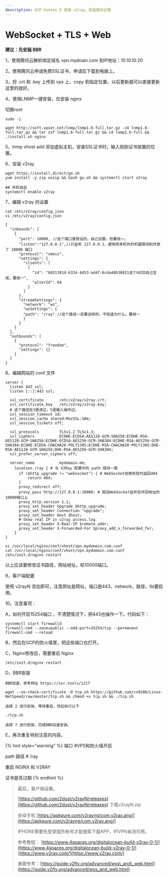 ```yaml
---
description: GCP Centos 8 安装 v2ray，实验成功记录
---
```


# WebSocket + TLS + Web

**建议：先安装 BBR**

1，使用腾讯云解析绑定域名 vpn.mydoain.com 到IP地址：10.10.10.20

2，使用腾讯云申请免费SSL证书，申请后下载到电脑上。

3，将 .crt 和 .key 上传到 vps 上，copy 到指定位置，以后更新就可以直接更新这里的就好。

4，使用LNMP一键安装，仅安装 nginx

切换root

```text
sudo -i
```

```text
wget http://soft.vpser.net/lnmp/lnmp1.6-full.tar.gz -cO lnmp1.6-full.tar.gz && tar zxf lnmp1.6-full.tar.gz && cd lnmp1.6-full && ./install.sh nginx
```

5，lnmp vhost add 添加虚拟主机，安装SSL证书时，输入刚刚证书放置的位置。

6，安装 v2ray 

```text
wget https://install.direct/go.sh
yum install -y zip unzip && bash go.sh && systemctl start v2ray

## 开机自启
systemctl enable v2ray
```

7，编辑 v2ray 的设置

```text
cat /etc/v2ray/config.json
vi /etc/v2ray/config.json
```

```text
{
  "inbounds": [
    {
      "port": 10000, //这个端口是假设的，自己设置，但要统一。
      "listen":"127.0.0.1",//只监听 127.0.0.1，避免除本机外的机器探测到开放了 10000 端口
      "protocol": "vmess",
      "settings": {
        "clients": [
          {
            "id": "b831381d-6324-4d53-ad4f-8cda48b30811这个UUID自己生成，要统一",
            "alterId": 64
          }
        ]
      },
      "streamSettings": {
        "network": "ws",
        "wsSettings": {
        "path": "/ray" //这个路径一定要这样的，不知道为什么。要统一
        }
      }
    }
  ],
  "outbounds": [
    {
      "protocol": "freedom",
      "settings": {}
    }
  ]
}
```

8，编辑网站的 conf 文件

```text
server {
  listen 443 ssl;
  listen [::]:443 ssl;
  
  ssl_certificate       /etc/v2ray/v2ray.crt;
  ssl_certificate_key   /etc/v2ray/v2ray.key;
  # 这个路径在3里讲过，5里输入操作过。
  ssl_session_timeout 1d;
  ssl_session_cache shared:MozSSL:10m;
  ssl_session_tickets off;
  
  ssl_protocols         TLSv1.2 TLSv1.3;
  ssl_ciphers           ECDHE-ECDSA-AES128-GCM-SHA256:ECDHE-RSA-AES128-GCM-SHA256:ECDHE-ECDSA-AES256-GCM-SHA384:ECDHE-RSA-AES256-GCM-SHA384:ECDHE-ECDSA-CHACHA20-POLY1305:ECDHE-RSA-CHACHA20-POLY1305:DHE-RSA-AES128-GCM-SHA256:DHE-RSA-AES256-GCM-SHA384;
  ssl_prefer_server_ciphers off;
  
  server_name           mydomain.me;
    location /ray { # 与 V2Ray 配置中的 path 保持一致
      if ($http_upgrade != "websocket") { # WebSocket协商失败时返回404
          return 404;
      }
      proxy_redirect off;
      proxy_pass http://127.0.0.1:10000; # 假设WebSocket监听在环回地址的10000端口上
      proxy_http_version 1.1;
      proxy_set_header Upgrade $http_upgrade;
      proxy_set_header Connection "upgrade";
      proxy_set_header Host $host;
      # Show real IP in v2ray access.log
      proxy_set_header X-Real-IP $remote_addr;
      proxy_set_header X-Forwarded-For $proxy_add_x_forwarded_for;
    }
}
```

```text
vi /usr/local/nginx/conf/vhost/vpn.mydomain.com.conf
cat /usr/local/nginx/conf/vhost/vpn.mydomain.com.conf
/etc/init.d/nginx restart
```

以上应该要修改证书路径，网站地址，和10000端口。

9，客户端配置

使用 v2rayN 添加即可，注意网址是网址，端口是443，network，路径，tls要启用。

10，注意事项：

A，如何开启15254端口 ，不清楚情况下，把443也操作一下。代码如下：

```text
systemctl start firewalld
firewall-cmd --zone=public --add-port=15254/tcp --permanent
firewall-cmd --reload
```

B，然后在GCP的防火墙里，把这些端口也打开。

C，Nginx修改后，需要重启 Nginx

```text
/etc/init.d/nginx restart
```

D，BBR安装

```text
BBR加速，参考网址 https://ssr.tools/1217

wget --no-check-certificate -O tcp.sh https://github.com/cx9208/Linux-NetSpeed/raw/master/tcp.sh && chmod +x tcp.sh && ./tcp.sh

选择 2 进行安装，等待重启，然后执行以下

./tcp.sh

选择 7 进行安装，完成BBR加速安装。
```

E，再次重复特别注意的内容。

{% hint style="warning" %}
端口 \#VPS和防火墙开启

path 路径 \# /ray 

重启 NGINX 和 V2RAY

证书是否过期
{% endhint %}

> 最后，客户端设置。
>
> [https://github.com/2dust/v2rayN/releases](https://github.com/2dust/v2rayN/releases) 下载v2rayN.zip
>
> 安卓手机 [https://apkpure.com/v2rayng/com.v2ray.ang/](https://apkpure.com/v2rayng/com.v2ray.ang/)
>
> IPHONE需要先登录国外账号才能搜索下载APP，91VPN亲测可用。
>
> 参考教程： [https://www.4spaces.org/digitalocean-build-v2ray-0-1/](https://www.4spaces.org/digitalocean-build-v2ray-0-1/) [https://www.v2ray.com/](https://www.v2ray.com/)
>
> 重要参考：[https://guide.v2fly.org/advanced/wss\_and\_web.html](https://guide.v2fly.org/advanced/wss_and_web.html)

